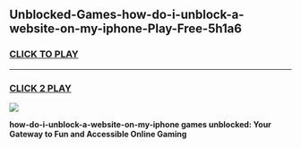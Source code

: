
## Unblocked-Games-how-do-i-unblock-a-website-on-my-iphone-Play-Free-5h1a6
<h3>
<a href="https://premium76.site?title=how-do-i-unblock-a-website-on-my-iphone&ref=18A1">CLICK TO PLAY</a></h3>
<hr>

<h3>
<a href="https://premium76.site?title=how-do-i-unblock-a-website-on-my-iphone&ref=18A1">CLICK 2 PLAY</a>
  
</h3>

<a href="https://premium76.site?title=how-do-i-unblock-a-website-on-my-iphone&ref=18A1"><img src="https://clearcache.store/games.png"></a>


**how-do-i-unblock-a-website-on-my-iphone games unblocked: Your Gateway to Fun and Accessible Online Gaming**
